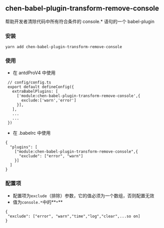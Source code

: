 ## chen-babel-plugin-transform-remove-console
帮助开发者清除代码中所有符合条件的 console.* 语句的一个 babel-plugin

### 安装
```
yarn add chen-babel-plugin-transform-remove-console
```
### 使用
* 在 antdProV4 中使用
```
 // config/config.ts
 export default defineConfig({
   extraBabelPlugins: [
     ['module:chen-babel-plugin-transform-remove-console',{
       exclude:['warn','error']
     }],
   ],
   ...
   ... 
 })
```
* 在 .babelrc 中使用
```
{
  "plugins": [
    ["module:chen-babel-plugin-transform-remove-console",{
      "exclude": ["error", "warn"]
    }]
  ]
}
```
### 配置项
* 配置项为`exclude`（排除）参数，它的值必须为一个数组，否则配置无效
* 值为`console.*`中的**`*`**
```
{
 "exclude": ["error", "warn","time","log","clear",...so on]
}
```

